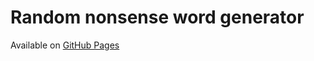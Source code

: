 # Random nonsense word generator

Available on [GitHub Pages](https://toastbubbles.github.io/word-generator/)

